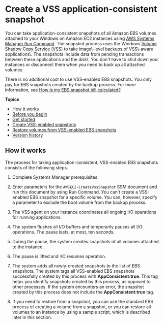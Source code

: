# Create a VSS application\-consistent snapshot<a name="application-consistent-snapshots"></a>

You can take application\-consistent snapshots of all Amazon EBS volumes attached to your Windows on Amazon EC2 instances using [AWS Systems Manager Run Command](https://docs.aws.amazon.com/systems-manager/latest/userguide/execute-remote-commands.html)\. The snapshot process uses the Windows [Volume Shadow Copy Service \(VSS\)](https://technet.microsoft.com/en-us/library/ee923636(v=ws.10).aspx) to take image\-level backups of VSS\-aware applications\. The snapshots include data from pending transactions between these applications and the disk\. You don't have to shut down your instances or disconnect them when you need to back up all attached volumes\. 

There is no additional cost to use VSS\-enabled EBS snapshots\. You only pay for EBS snapshots created by the backup process\. For more information, see [How is my EBS snapshot bill calculated?](https://aws.amazon.com/premiumsupport/knowledge-center/ebs-snapshot-billing/)

**Topics**
+ [How it works](#application-consistent-snapshots-how)
+ [Before you begin](application-consistent-snapshots-prereqs.md)
+ [Get started](application-consistent-snapshots-getting-started.md)
+ [Create VSS\-enabled snapshots](application-consistent-snapshots-creating-commands.md)
+ [Restore volumes from VSS\-enabled EBS snapshots](application-consistent-snapshots-restore.md)
+ [Version history](application-consistent-snapshots-details.md)

## How it works<a name="application-consistent-snapshots-how"></a>

The process for taking application\-consistent, VSS\-enabled EBS snapshots consists of the following steps\.

1. Complete Systems Manager prerequisites\.

1. Enter parameters for the `AWSEC2-CreateVssSnapshot` SSM document and run this document by using Run Command\. You can't create a VSS\-enabled EBS snapshot for a specific volume\. You can, however, specify a parameter to exclude the boot volume from the backup process\.

1. The VSS agent on your instance coordinates all ongoing I/O operations for running applications\. 

1. The system flushes all I/O buffers and temporarily pauses all I/O operations\. The pause lasts, at most, ten seconds\.

1. During the pause, the system creates snapshots of all volumes attached to the instance\.

1. The pause is lifted and I/O resumes operation\. 

1. The system adds all newly\-created snapshots to the list of EBS snapshots\. The system tags all VSS\-enabled EBS snapshots successfully created by this process with **AppConsistent:true**\. This tag helps you identify snapshots created by this process, as opposed to other processes\. If the system encounters an error, the snapshot created by this process does not include the **AppConsistent:true** tag\.

1. If you need to restore from a snapshot, you can use the standard EBS process of creating a volume from a snapshot, or you can restore all volumes to an instance by using a sample script, which is described later in this section\. 